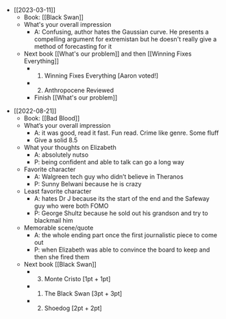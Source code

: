 - [[2023-03-11]]
	* Book: [[Black Swan]]
	* What's your overall impression
		* A: Confusing, author hates the Gaussian curve. He presents a compelling argument for extremistan but he doesn't really give a method of forecasting for it
	* Next book [[What's our problem]] and then [[Winning Fixes Everything]]
		* 1. Winning Fixes Everything [Aaron voted!]
		* 2. Anthropocene Reviewed
		* Finish [[What's our problem]]
* [[2022-08-21]]
    - Book: [[Bad Blood]]
    - What’s your overall impression
        - A: it was good, read it fast. Fun read. Crime like genre. Some fluff
        - Give a solid 8.5
    - What your thoughts on Elizabeth
        - A: absolutely nutso 
        - P: being confident and able to talk can go a long way
    - Favorite character
        - A: Walgreen tech guy who didn’t believe in Theranos
        - P: Sunny Belwani because he is crazy
    - Least favorite character
        - A: hates Dr J because its the start of the end and the Safeway guy who were both FOMO
        - P: George Shultz because he sold out his grandson and try to blackmail him
    - Memorable scene/quote
        - A: the whole ending part once the first journalistic piece to come out
        - P: when Elizabeth was able to convince the board to keep and then she fired them
    - Next book [[Black Swan]]
        - 3. Monte Cristo [1pt + 1pt]
        - 1. The Black Swan [3pt + 3pt]
        - 2. Shoedog [2pt + 2pt]
